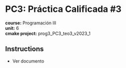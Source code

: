 # PC3: Práctica Calificada #3  
**course:** Programación III  
**unit:** 6  
**cmake project:** prog3_PC3_teo3_v2023_1
## Instructions
- Ver documento